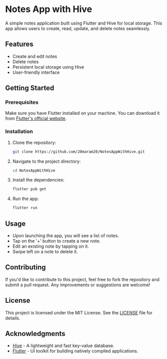

# Notes App with Hive

A simple notes application built using Flutter and Hive for local storage. This app allows users to create, read, update, and delete notes seamlessly.

## Features

- Create and edit notes
- Delete notes
- Persistent local storage using Hive
- User-friendly interface

## Getting Started

### Prerequisites

Make sure you have Flutter installed on your machine. You can download it from [Flutter's official website](https://flutter.dev/docs/get-started/install).

### Installation

1. Clone the repository:
   ```bash
   git clone https://github.com/20maram20/NotesAppWithHive.git
   ```

2. Navigate to the project directory:
   ```bash
   cd NotesAppWithHive
   ```

3. Install the dependencies:
   ```bash
   flutter pub get
   ```

4. Run the app:
   ```bash
   flutter run
   ```

## Usage

- Upon launching the app, you will see a list of notes.
- Tap on the '+' button to create a new note.
- Edit an existing note by tapping on it.
- Swipe left on a note to delete it.

## Contributing

If you'd like to contribute to this project, feel free to fork the repository and submit a pull request. Any improvements or suggestions are welcome!

## License

This project is licensed under the MIT License. See the [LICENSE](LICENSE) file for details.

## Acknowledgments

- [Hive](https://docs.hivedb.dev/) - A lightweight and fast key-value database.
- [Flutter](https://flutter.dev/) - UI toolkit for building natively compiled applications.

```
